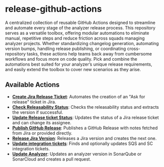 # release-github-actions

A centralized collection of reusable GitHub Actions designed to streamline and automate every stage of the analyzer release process. This repository serves as a versatile toolbox, offering modular automations to eliminate manual, repetitive steps and reduce friction across squads managing analyzer projects. Whether standardizing changelog generation, automating version bumps, handling release publishing, or coordinating cross-repository tasks, these actions help teams back away from cumbersome workflows and focus more on code quality. Pick and combine the automations best suited for your analyzer’s unique release requirements, and easily extend the toolbox to cover new scenarios as they arise.

## Available Actions

* [**Create Jira Release Ticket**](create-jira-release-ticket/README.md): Automates the creation of an "Ask for release" ticket in Jira.
* [**Check Releasability Status**](check-releasability-status/README.md): Checks the releasability status and extracts the version if successful.
* [**Update Release ticket Status**](update-release-ticket-status/README.md): Updates the status of a Jira release ticket and can change its assignee.
* [**Publish GitHub Release**](publish-github-release/README.md): Publishes a GitHub Release with notes fetched from Jira or provided directly.
* [**Release Jira Version**](release-jira-version/README.md): Releases a Jira version and creates the next one.
* [**Update integration tickets**](update-integration-tickets/README.md): Finds and optionally updates SQS and SC integration tickets.
* [**Update Analyzer**](update-analyzer/README.md): Updates an analyzer version in SonarQube or SonarCloud and creates a pull request.
